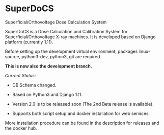 # SuperDoCS
Superficial/Orthovoltage Dose Calculation System

SuperDoCS is a Dose Calculation and Calibration System for Superficial/Orthovoltage X-ray machines. 
It is developed based on Django platform (currently 1.11).

Before setting up the development virtual environment, packages
linux-source, python3-dev, python3, git are required.

**This is now also the development branch.**

*Current Status:*

* DB Schema changed.

* Based on Python3 and Django 1.11.

* Version 2.0 is to be released soon (The 2nd Beta release is available).

* Supports both script setup and docker installation for web services.

More installation procedure can be found in the description for releases and the docker hub.
